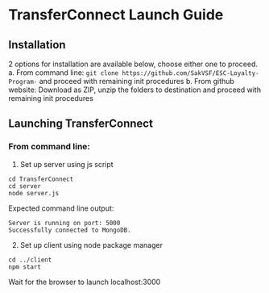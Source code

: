 # TransferConnect Launch Guide

## Installation
2 options for installation are available below, choose either one to proceed.
a. From command line: ```git clone https://github.com/SakVSF/ESC-Loyalty-Program-``` and proceed with remaining init procedures
b. From github website: Download as ZIP, unzip the folders to destination and proceed with remaining init procedures

## Launching TransferConnect
### From command line: 
1. Set up server using js script
```
cd TransferConnect
cd server
node server.js
```
Expected command line output:
```
Server is running on port: 5000
Successfully connected to MongoDB.
```
2. Set up client using node package manager
```
cd ../client
npm start
```
Wait for the browser to launch localhost:3000 
